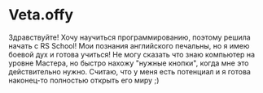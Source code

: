 # Veta.offy
Здравствуйте!  Хочу научиться программированию, поэтому решила начать с RS School!
Мои познания английского печальны, но я имею боевой дух и готова учиться!
Не могу сказать что знаю компьютер на уровне Мастера, но быстро нахожу "нужные кнопки", когда мне это действительно нужно.
Считаю, что у меня есть потенциал и я готова наконец-то полностью открыть его миру ;)
